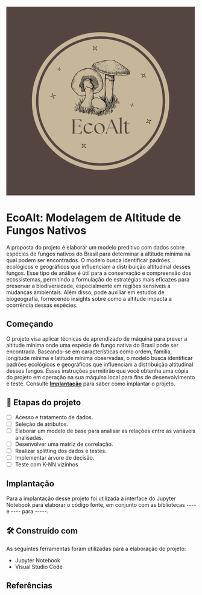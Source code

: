 <p align="center">
  
![Logo](imagens/park.png)

</p>

# EcoAlt: Modelagem de Altitude de Fungos Nativos

A proposta do projeto é elaborar um modelo preditivo com dados sobre espécies de fungos nativos do Brasil para determinar a altitude mínima na qual podem ser encontrados. O modelo busca identificar padrões ecológicos e geográficos que influenciam a distribuição altitudinal desses fungos. Esse tipo de análise é útil para a conservação e compreensão dos ecossistemas, permitindo a formulação de estratégias mais eficazes para preservar a biodiversidade, especialmente em regiões sensíveis a mudanças ambientais. Além disso, pode auxiliar em estudos de biogeografia, fornecendo insights sobre como a altitude impacta a ocorrência dessas espécies.

## Começando

O projeto visa aplicar técnicas de aprendizado de máquina para prever a altitude mínima onde uma espécie de fungo nativa do Brasil pode ser encontrada. Baseando-se em características como ordem, família, longitude mínima e latitude mínima observadas, o modelo busca identificar padrões ecológicos e geográficos que influenciam a distribuição altitudinal desses fungos.
Essas instruções permitirão que você obtenha uma cópia do projeto em operação na sua máquina local para fins de desenvolvimento e teste.
Consulte **[Implantação](#-implanta%C3%A7%C3%A3o)** para saber como implantar o projeto. 

## 🔨 Etapas do projeto

- [ ] Acesso e tratamento de dados.
- [ ] Seleção de atributos.
- [ ] Elaborar um modelo de base para analisar as relações entre as variáveis analisadas.
- [ ] Desenvolver uma matriz de correlação.
- [ ] Realizar splitting dos dados e testes.
- [ ] Implementar árvore de decisão.
- [ ] Teste com K-NN vizinhos
      
##  Implantação

Para a implantação desse projeto foi utilizada a interface do Jupyter Notebook para elaborar o código fonte, em conjunto com as bibliotecas ---- e ---- para -----.

## 🛠️ Construído com

As seguintes ferramentas foram utilizadas para a elaboração do projeto:

* Jupyter Notebook 
* Visual Studio Code  

## Referências
